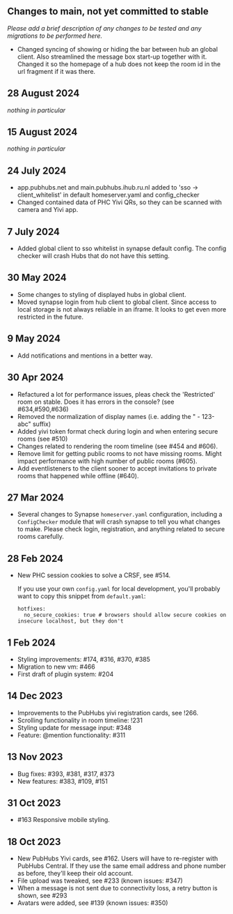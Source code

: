 ## Changes to main, not yet committed to stable

*Please add a brief description of any changes to be tested and any migrations to be performed here.*
- Changed syncing of showing or hiding the bar between hub an global client. Also streamlined the message box start-up together with it. Changed it so the homepage of a hub does not keep the room id in the url fragment if it was there.

## 28 August 2024

  _nothing in particular_

## 15 August 2024

  _nothing in particular_
  
## 24 July 2024
- app.pubhubs.net and main.pubhubs.ihub.ru.nl added to 'sso -> client_whitelist' in default homeserver.yaml and config_checker
- Changed contained data of PHC Yivi QRs, so they can be scanned with camera and Yivi app.

## 7 July 2024
- Added global client to sso whitelist in synapse default config. The config checker will crash Hubs that do not have this setting.

## 30 May 2024
- Some changes to styling of displayed hubs in global client. 
- Moved synapse login from hub client to global client. Since access to local storage is not always reliable in an iframe. It looks to get even more restricted in the future. 

## 9 May 2024
- Add notifications and mentions in a better way.

## 30 Apr 2024
- Refactured a lot for performance issues, pleas check the 'Restricted' room on stable. Does it has errors in the console? (see #634,#590,#636)
- Removed the normalization of display names (i.e. adding the " - 123-abc" suffix)
- Added yivi token format check during login and when entering secure rooms (see #510)
- Changes related to rendering the room timeline (see #454 and #606).
- Remove limit for getting public rooms to not have missing rooms. Might impact performance with high number of public rooms (#605).
- Add eventlisteners to the client sooner to accept invitations to private rooms that happened while offline (#640).

## 27 Mar 2024
- Several changes to Synapse `homeserver.yaml` configuration, including a `ConfigChecker` module that
  will crash synapse to tell you what changes to make.  Please check login, registration, and anything
  related to secure rooms carefully.

## 28 Feb 2024
- New PHC session cookies to solve a CRSF, see #514.

  If you use your own `config.yaml` for local development, you'll probably want to
  copy this snippet from `default.yaml`:
  ```
  hotfixes:
    no_secure_cookies: true # browsers should allow secure cookies on insecure localhost, but they don't
  ```

## 1 Feb 2024
- Styling improvements: #174, #316, #370, #385
- Migration to new vm: #466
- First draft of plugin system: #204

## 14 Dec 2023
- Improvements to the PubHubs yivi registration cards, see !266.
- Scrolling functionality in room timeline: !231
- Styling update for message input: #348
- Feature: @mention functionality: #311

## 13 Nov 2023
- Bug fixes: #393, #381, #317, #373
- New features:  #383, #109, #151

## 31 Oct 2023
- #163 Responsive mobile styling.

## 18 Oct 2023
- New PubHubs Yivi cards, see #162.  Users will have to re-register with PubHubs Central. If they use the same email address and phone number as before, they'll keep their old account.
- File upload was tweaked, see #233 (known issues: #347)
- When a message is not sent due to connectivity loss, a retry button is shown, see #293
- Avatars were added, see #139 (known issues: #350)




